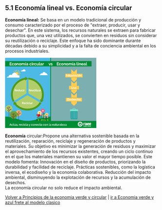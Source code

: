 ## 5.1 Economía lineal vs. Economía circular

**Economía lineal:** Se basa en un modelo tradicional de producción y consumo caracterizado por el proceso de "extraer, producir, usar y desechar". En este sistema, los recursos naturales se extraen para fabricar productos que, una vez utilizados, se convierten en residuos sin considerar su reutilización o reciclaje. Este enfoque ha sido dominante durante décadas debido a su simplicidad y a la falta de conciencia ambiental en los procesos industriales.  

<img src="../img_pisa3_grupo1_ruiz-orejon/5jpg.jpg" alt="." width="300">

 
**Economía** circular:Propone una alternativa sostenible basada en la reutilización, reparación, reciclaje y regeneración de productos y materiales. Su objetivo es minimizar la generación de residuos y maximizar el aprovechamiento de los recursos existentes, creando un ciclo continuo en el que los materiales mantienen su valor el mayor tiempo posible. Este modelo fomenta: Innovación en el diseño de productos, priorizando la durabilidad y facilidad de reciclaje. Prácticas sostenibles, como la logística inversa, el ecodiseño y la economía colaborativa. Reducción del impacto ambiental, disminuyendo la explotación de recursos y la acumulación de desechos.  
La economía circular no solo reduce el impacto ambiental.


[Volver a Principios de la economia verde y circular](./5_Principios_de_la_economia_verde_y_circular_alejandro.md) | [ir a Economia verde y azul frete al modelo clasico](./52_Economia_verde_y_azul_frente_al_modelo_clasico_alejandro.md)